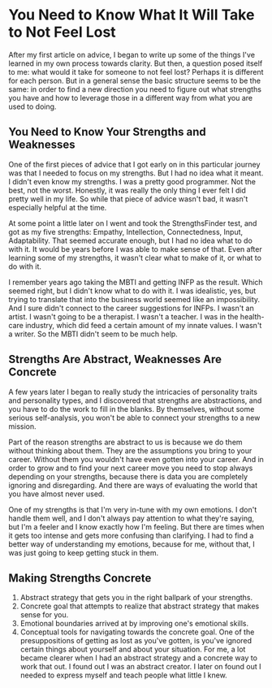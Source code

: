 # You Need to Know What It Will Take to Not Feel Lost

After my first article on advice, I began to write up some of the things I've learned in my own process towards clarity. But then, a question posed itself to me: what would it take for someone to not feel lost? Perhaps it is different for each person. But in a general sense the basic structure seems to be the same: in order to find a new direction you need to figure out what strengths you have and how to leverage those in a different way from what you are used to doing.

## You Need to Know Your Strengths and Weaknesses

One of the first pieces of advice that I got early on in this particular journey was that I needed to focus on my strengths. But I had no idea what it meant. I didn't even know my strengths. I was a pretty good programmer. Not the best, not the worst. Honestly, it was really the only thing I ever felt I did pretty well in my life. So while that piece of advice wasn't bad, it wasn't especially helpful at the time.

At some point a little later on I went and took the StrengthsFinder test, and got as my five strengths: Empathy, Intellection, Connectedness, Input, Adaptability. That seemed accurate enough, but I had no idea what to do with it. It would be years before I was able to make sense of that. Even after learning some of my strengths, it wasn't clear what to make of it, or what to do with it.

I remember years ago taking the MBTI and getting INFP as the result. Which seemed right, but I didn't know what to do with it. I was idealistic, yes, but trying to translate that into the business world seemed like an impossibility. And I sure didn't connect to the career suggestions for INFPs. I wasn't an artist. I wasn't going to be a therapist. I wasn't a teacher. I was in the health-care industry, which did feed a certain amount of my innate values. I wasn't a writer. So the MBTI didn't seem to be much help.

## Strengths Are Abstract, Weaknesses Are Concrete

A few years later I began to really study the intricacies of personality traits and personality types, and I discovered that strengths are abstractions, and you have to do the work to fill in the blanks. By themselves, without some serious self-analysis, you won't be able to connect your strengths to a new mission.

Part of the reason strengths are abstract to us is because we do them without thinking about them. They are the assumptions you bring to your career. Without them you wouldn't have even gotten into your career. And in order to grow and to find your next career move you need to stop always depending on your strengths, because there is data you are completely ignoring and disregarding. And there are ways of evaluating the world that you have almost never used.

One of my strengths is that I'm very in-tune with my own emotions. I don't handle them well, and I don't always pay attention to what they're saying, but I'm a feeler and I know exactly how I'm feeling. But there are times when it gets too intense and gets more confusing than clarifying. I had to find a better way of understanding my emotions, because for me, without that, I was just going to keep getting stuck in them.

## Making Strengths Concrete

1. Abstract strategy that gets you in the right ballpark of your strengths.
1. Concrete goal that attempts to realize that abstract strategy that makes sense for you.
1. Emotional boundaries arrived at by improving one's emotional skills.
1. Conceptual tools for navigating towards the concrete goal.
One of the presuppositions of getting as lost as you've gotten, is you've ignored certain things about yourself and about your situation.
For me, a lot became clearer when I had an abstract strategy and a concrete way to work that out. I found out I was an abstract creator. I later on found out I needed to express myself and teach people what little I knew.
